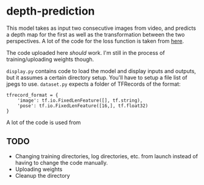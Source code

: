 # depth-prediction

This model takes as input two consecutive images from video, and predicts a depth map for the first as well as the transformation between the two perspectives.
A lot of the code for the loss function is taken from [here](https://github.com/google-research/google-research/tree/master/depth_from_video_in_the_wild).

The code uploaded here *should* work. I'm still in the process of training/uploading weights though.

`display.py` contains code to load the model and display inputs and outputs, but it assumes a certain directory setup. You'll have to setup a file list of jpegs to use.
`dataset.py` expects a folder of TFRecords of the format:
```
tfrecord_format = {
    'image': tf.io.FixedLenFeature([], tf.string),  
    'pose': tf.io.FixedLenFeature([16,], tf.float32)
}
```

A lot of the code is used from 

## TODO
- Changing training directories, log directories, etc. from launch instead of having to change the code manually.
- Uploading weights
- Cleanup the directory
